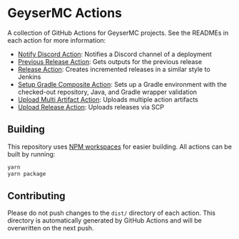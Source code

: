 # GeyserMC Actions

A collection of GitHub Actions for GeyserMC projects. See the READMEs in each action for more information:

- [Notify Discord Action](notify-discord/README.md): Notifies a Discord channel of a deployment
- [Previous Release Action](previous-release/README.md): Gets outputs for the previous release
- [Release Action](release/README.md): Creates incremented releases in a similar style to Jenkins
- [Setup Gradle Composite Action](setup-gradle-composite/README.md): Sets up a Gradle environment with the checked-out repository, Java, and Gradle wrapper validation
- [Upload Multi Artifact Action](upload-multi-artifact/README.md): Uploads multiple action artifacts
- [Upload Release Action](upload-release/README.md): Uploads releases via SCP

## Building

This repository uses [NPM workspaces](https://docs.npmjs.com/cli/v7/using-npm/workspaces) for easier building. All actions can be built by running:

```sh
yarn
yarn package
```

## Contributing

Please do not push changes to the `dist/` directory of each action. This directory is automatically generated by GitHub Actions and will be overwritten on the next push.
